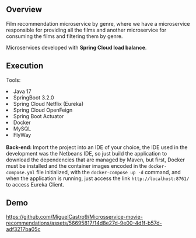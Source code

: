 ## Overview

Film recommendation microservice by genre, where we have a microservice responsible for providing all the films and another microservice 
for consuming the films and filtering them by genre.

Microservices developed with <strong>Spring Cloud load balance</strong>.

## Execution

Tools:
<li> Java 17 </li>
<li> SpringBoot 3.2.0 </li>
<li> Spring Cloud Netflix (Eureka) </li>
<li> Spring Cloud OpenFeign </li>
<li> Spring Boot Actuator </li>
<li> Docker </li>
<li> MySQL </li>
<li> FlyWay </li>
<br>
<strong>Back-end: </strong>
Import the project into an IDE of your choice, the IDE used in the development was the Netbeans IDE, 
so just build the application to download the dependencies that are managed by Maven,
but first, Docker must be installed and the container images encoded in the <code>docker-compose.yml</code> file initialized, 
with the <code>docker-compose up -d</code> command, and when the application is running, just access the link <code>http://localhost:8761/</code> to access Eureka Client.


## Demo

https://github.com/MiguelCastro9/Microsservice-movie-recommendations/assets/56695817/14d8e27d-9e00-4d1f-b57d-adf3217ba05c



